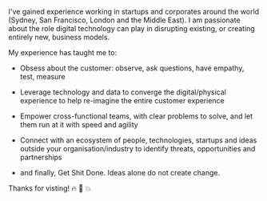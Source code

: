I've gained experience working in startups and corporates around the world (Sydney, San Francisco, London and the Middle East). I am passionate about the role digital technology can play in disrupting existing, or creating entirely new, business models.

My experience has taught me to:

* Obsess about the customer: observe, ask questions, have empathy, test, measure

* Leverage technology and data to converge the digital/physical experience to help re-imagine the entire customer experience

* Empower cross-functional teams, with clear problems to solve, and let them run at it with speed and agility

* Connect with an ecosystem of people, technologies, startups and ideas outside your organisation/industry to identify threats, opportunities and partnerships

* and finally, Get Shit Done. Ideas alone do not create change.

Thanks for visting! :fire: :rocket: :boom:
